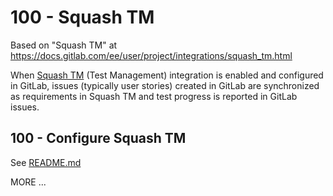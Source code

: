 # 100 - Squash TM

Based on "Squash TM" at https://docs.gitlab.com/ee/user/project/integrations/squash_tm.html

When [Squash TM](https://www.squashtest.com/squash-gitlab-integration?lang=en) (Test Management) integration is enabled and configured in GitLab, issues (typically user stories) created in GitLab are synchronized as requirements in Squash TM and test progress is reported in GitLab issues.

## 100 - Configure Squash TM

See [README.md](./100/README.md)

MORE ...
